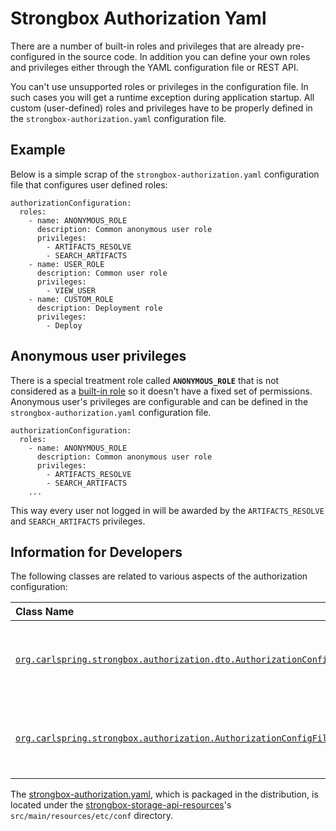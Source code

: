# Strongbox Authorization Yaml

There are a number of built-in roles and privileges that are already pre-configured in the source code. In addition you can define your own roles and privileges either through the YAML configuration file or REST API.

You can't use unsupported roles or privileges in the configuration file. In such cases you will get a runtime exception during application startup. All custom (user-defined) roles and privileges have to be properly defined in the `strongbox-authorization.yaml` configuration file.

## Example

Below is a simple scrap of the `strongbox-authorization.yaml` configuration file that configures user defined roles:

    authorizationConfiguration:
      roles:
        - name: ANONYMOUS_ROLE
          description: Common anonymous user role
          privileges:
            - ARTIFACTS_RESOLVE
            - SEARCH_ARTIFACTS
        - name: USER_ROLE
          description: Common user role
          privileges:
            - VIEW_USER
        - name: CUSTOM_ROLE
          description: Deployment role
          privileges:
            - Deploy

## Anonymous user privileges

There is a special treatment role called **`ANONYMOUS_ROLE`** that is not considered as a [built-in role](http://TODO_link_to_roles) so it doesn't have a fixed set of permissions. Anonymous user's privileges are configurable and can be defined in the `strongbox-authorization.yaml` configuration file.

    authorizationConfiguration:
      roles:
        - name: ANONYMOUS_ROLE
          description: Common anonymous user role
          privileges:
            - ARTIFACTS_RESOLVE
            - SEARCH_ARTIFACTS
        ...

This way every user not logged in will be awarded by the `ARTIFACTS_RESOLVE` and `SEARCH_ARTIFACTS` privileges.

## Information for Developers

The following classes are related to various aspects of the authorization configuration:

| Class Name  | Description | 
|:------------|-------------|
| [`org.carlspring.strongbox.authorization.dto.AuthorizationConfigDto`](https://github.com/strongbox/strongbox/blob/master/strongbox-security/strongbox-user-management/src/main/java/org/carlspring/strongbox/authorization/dto/AuthorizationConfigDto.java) | Represents authorization configuration in a deserialized form. |
| [`org.carlspring.strongbox.authorization.AuthorizationConfigFileManager`](https://github.com/strongbox/strongbox/blob/master/strongbox-security/strongbox-user-management/src/main/java/org/carlspring/strongbox/authorization/AuthorizationConfigFileManager.java) | Class to serialize / deserialize the authorization configuration. | 

The [strongbox-authorization.yaml](https://github.com/strongbox/strongbox/blob/master/strongbox-security/strongbox-user-management/src/main/resources/etc/conf/strongbox-authorization.yaml), which is packaged in the distribution, is located under the [strongbox-storage-api-resources](https://github.com/strongbox/strongbox/blob/master/strongbox-resources/strongbox-storage-api-resources/)'s `src/main/resources/etc/conf` directory.
